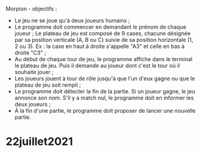 Morpion - objectifs : 
* Le jeu ne se joue qu'à deux joueurs humains ;
* Le programme doit commencer en demandant le prénom de chaque joueur ;
Le plateau de jeu est composé de 9 cases, chacune désignée par sa position verticale (A, B ou C) suivie de sa position horizontale (1, 2 ou 3). Ex : la case en haut à droite s'appelle "A3" et celle en bas à droite "C3" ;
* Au début de chaque tour de jeu, le programme affiche dans le terminal le plateau de jeu. Puis il demande au joueur dont c'est le tour où il souhaite jouer ;
* Les joueurs jouent à tour de rôle jusqu'à que l'un d'eux gagne ou que le plateau de jeu soit rempli ;
* Le programme doit détecter la fin de la partie. Si un joueur gagne, le jeu annonce son nom. S'il y a match nul, le programme doit en informer les deux joueurs ;
* À la fin d'une partie, le programme doit proposer de lancer une nouvelle partie.
# 22juillet2021
